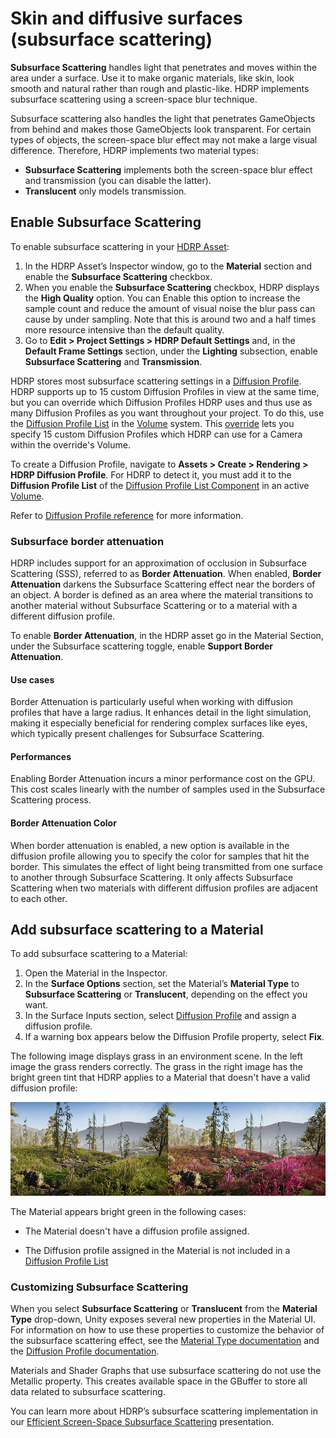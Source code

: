 # Skin and diffusive surfaces (subsurface scattering)

__Subsurface Scattering__ handles light that penetrates and moves within the area under a surface. Use it to make organic materials, like skin, look smooth and natural rather than rough and plastic-like. HDRP implements subsurface scattering using a screen-space blur technique.

Subsurface scattering also handles the light that penetrates GameObjects from behind and makes those GameObjects look transparent. For certain types of objects, the screen-space blur effect may not make a large visual difference. Therefore, HDRP implements two material types:

* __Subsurface Scattering__ implements both the screen-space blur effect and transmission (you can disable the latter).
* __Translucent__ only models transmission.

## Enable Subsurface Scattering

To enable subsurface scattering in your [HDRP Asset](HDRP-Asset.md):

1. In the HDRP Asset’s Inspector window, go to the __Material__ section and enable the __Subsurface Scattering__ checkbox.
2. When you enable the __Subsurface Scattering__ checkbox, HDRP displays the __High Quality__ option. You can Enable this option to increase the sample count and reduce the amount of visual noise the blur pass can cause by under sampling. Note that this is around two and a half times more resource intensive than the default quality.
3. Go to **Edit > Project Settings > HDRP Default Settings** and, in the **Default Frame Settings** section, under the __Lighting__ subsection, enable __Subsurface Scattering__ and __Transmission__.

HDRP stores most subsurface scattering settings in a [Diffusion Profile](diffusion-profile-reference.md). HDRP supports up to 15 custom Diffusion Profiles in view at the same time, but you can override which Diffusion Profiles HDRP uses and thus use as many Diffusion Profiles as you want throughout your project. To do this, use the [Diffusion Profile List](Override-Diffusion-Profile.md) in the [Volume](understand-volumes.md) system. This [override](volume-component.md) lets you specify 15 custom Diffusion Profiles which HDRP can use for a Camera within the override's Volume.

To create a Diffusion Profile, navigate to __Assets > Create > Rendering > HDRP Diffusion Profile__.
For HDRP to detect it, you must add it to the **Diffusion Profile List** of the [Diffusion Profile List Component](Override-Diffusion-Profile.md) in an active [Volume](understand-volumes.md).

Refer to [Diffusion Profile reference](diffusion-profile-reference.md) for more information.

### Subsurface border attenuation

HDRP includes support for an approximation of occlusion in Subsurface Scattering (SSS), referred to as **Border Attenuation**. When enabled, **Border Attenuation** darkens the Subsurface Scattering effect near the borders of an object. A border is defined as an area where the material transitions to another material without Subsurface Scattering or to a material with a different diffusion profile.

To enable **Border Attenuation**, in the HDRP asset go in the Material Section, under the Subsurface scattering toggle, enable **Support Border Attenuation**.

#### Use cases

Border Attenuation is particularly useful when working with diffusion profiles that have a large radius. It enhances detail in the light simulation, making it especially beneficial for rendering complex surfaces like eyes, which typically present challenges for Subsurface Scattering.

#### Performances

Enabling Border Attenuation incurs a minor performance cost on the GPU. This cost scales linearly with the number of samples used in the Subsurface Scattering process.

#### Border Attenuation Color

When border attenuation is enabled, a new option is available in the diffusion profile allowing you to specify the color for samples that hit the border. This simulates the effect of light being transmitted from one surface to another through Subsurface Scattering. It only affects Subsurface Scattering when two materials with different diffusion profiles are adjacent to each other.

## Add subsurface scattering to a Material

To add subsurface scattering to a Material:

1. Open the Material in the Inspector.
2. In the **Surface Options** section, set the Material’s __Material Type__ to __Subsurface Scattering__ or __Translucent__, depending on the effect you want.
3. In the Surface Inputs section, select [Diffusion Profile](diffusion-profile-reference.md) and assign a diffusion profile.
4. If a warning box appears below the Diffusion Profile property, select **Fix**.

The following image displays grass in an environment scene. In the left image the grass renders correctly. The grass in the right image has the bright green tint that HDRP applies to a Material that doesn't have a valid diffusion profile:

![Grass in an environment scene: In the left image the grass renders correctly. The grass in the right image has the bright green tint that HDRP applies to a Material that doesn't have a valid diffusion profile.](Images/missing_profile.png)

The Material appears bright green in the following cases:

- The Material doesn't have a diffusion profile assigned.

- The Diffusion profile assigned in the Material is not included in a [Diffusion Profile List](diffusion-profile-reference.md)

### Customizing Subsurface Scattering

When you select __Subsurface Scattering__ or __Translucent__ from the __Material Type__ drop-down, Unity exposes several new properties in the Material UI. For information on how to use these properties to customize the behavior of the subsurface scattering effect, see the [Material Type documentation](Material-Type.md) and the [Diffusion Profile documentation](diffusion-profile-reference.md).

Materials and Shader Graphs that use subsurface scattering do not use the Metallic property. This creates available space in the GBuffer to store all data related to subsurface scattering.

You can learn more about HDRP’s subsurface scattering implementation in our [Efficient Screen-Space Subsurface Scattering](http://advances.realtimerendering.com/s2018/Efficient%20screen%20space%20subsurface%20scattering%20Siggraph%202018.pdf) presentation.

